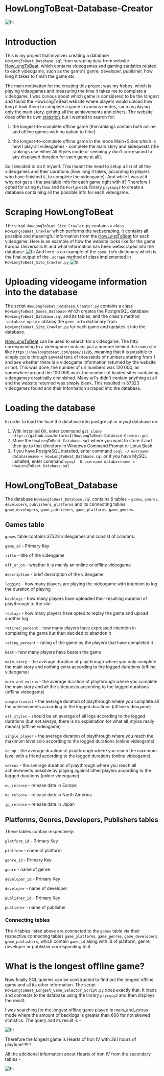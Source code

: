 # HowLongToBeat-Database-Creator
![hi](/png/howlongtobeat_website.png)

# Introduction
This is my project that involves creating a database `HowLongToBeat_Database.sql` from scraping data from website [HowLongToBeat](https://howlongtobeat.com/), which contains videogames and gaming statistics related to each videogame, such as the game's genre, developer, publisher, how long it takes to finish the game etc. 

The main motivation for me creating this project was my hobby, which is playing videogames and measuring the time it takes me to complete a videogame. I was curious about which game is considered to be the longest and found the HowLongToBeat website where players would upload how long it took them to complete a game in various modes, such as playing only the main story, getting all the achievements and others. The website does offer its own [statistics](https://howlongtobeat.com/stats) but I wanted to search for: 

1) the longest-to-complete offline game (the rankings contain both online and offline games with no option to filter)

2) the longest-to-complete offline game in the mode Main+Sides which is how I play all videogames - complete the main story and sidequests (the rankings use either All Styles mode or seemingly don't correspond to any displayed duration for each game at all).

So I decided to do it myself. This meant the need to setup a list of all the videogames and their durations (how long it takes, according to players who have finished it, to complete the videogame). And while I was at it - why not get all the available info for each game right with it? Therefore I opted for using `Python` and its `PostgreSQL` library `psycopg2` to create a database containing all the possible info for each videogame. 

# Scraping HowLongToBeat

The script `HowLongToBeat_Site_Crawler.py` contains a class `HowLongToBeat_Crawler` which performs the webscraping. It contains all possible and meaningful information from the [HowLongToBeat](https://howlongtobeat.com/) for each videogame. Here is an example of how the website looks like for the game Europa Universalis III and what information has been webscraped into the database.
![hi](/png/website_scraped_info.png)
And here is an example of the `game_info` dictionary which is the final output of the `.scrape` method of class implemented in `HowLongToBeat_Site_Crawler.py`
![hi](/png/python_scraped_info.png)
# Uploading videogame information into the database

The script `HowLongToBeat_Database_Creator.py` contains a class `HowLongToBeat_Games_Database` which creates the PostgreSQL database `HowLongToBeat_Database.sql` and its tables, and the class's method `.database_update` obtains the `game_info` dictionary from `HowLongToBeat_Site_Crawler.py` for each game and updates it into the database.

[HowLongToBeat](https://howlongtobeat.com/) can be used to search for a videogame. The http corresponding to a videogame contains just a number behind the main site like `https://howlongtobeat.com/game/11285`, meaning that it is possible to simply cycle through several tens of thousands of numbers starting from 1 and see whether there is a videogame information returned by the website or not. This was done, the number of url numbers was 120 000, as somewhere around the 100 000 mark the number of loaded sites containing videogames drastically diminished. Many url's didn't contain anything at all and the website returned was simply blank. This resulted in 37323 videogames found and their information scraped into the database.

# Loading the database
In order to load the load the database into postgresql or mysql database do:
1) With installed Git, enter command `git clone https://github.com/AntaresI/HowLongToBeat-Database-Creator.git`
2) Move the `HowLongToBeat_Database.sql` where you want to store it and then go to that directory in Windows Command Prompt or Linux Bash
3) If you have PostgreSQL installed, enter command `psql -U username databasename < HowLongToBeat_Database.sql` or if you have MySQL installed, enter command `mysql -U username databasename < HowLongToBeat_Database.sql`
# HowLongToBeat_Database

The database `HowLongToBeat_Database.sql` contains 9 tables - `games`, `genres`, `developers`, `publishers`, `platforms` and its connecting tables `game_developers`, `game_publishers`, `game_platforms`, `game_genres`. 
## Games table
`games` table contains 37323 videogames and consist of columns:

`game_id` - Primary Key

`title` - title of the videogame

`off_or_on` - whether it is mainly an online or offline videogame

`description` - brief description of the videogame 

`logging` - how many players are playing the videogame with intention to log the duration of playing

`backlogs` - how many players have uploaded their resulting duration of playthrough to the site

`replays` - how many players have opted to replay the game and upload another log

`retired_percent` - how many players have expressed intention in completing the game but then decided to abandon it

`rating_percent` - rating of the game by the players that have completed it

`beat` - how many players have beaten the game

`main_story` - the average duration of playthrough where you only complete the main story and nothing extra according to the logged durations (offline videogame)

`main_and_extras` - the average duration of playthrough where you complete the main story and all the sidequests according to the logged durations (offline videogame)

`completionist` - the average duration of playthrough where you complete all the achievements according to the logged durations  (offline videogame)

`all_styles` - should be an average of all logs according to the logged durations (but not always, there is no explanation for what all_styles really means)  (offline videogame)

`single_player` - the average duration of playthrough where you reach the maximum level solo according to the logged durations (online videogame)

`co_op` - the average duration of playthrough where you reach the maximum level with a friend according to the logged durations (online videogame)

`versus` - the average duration of playthrough where you reach all achievements possible by playing against other players according to the logged durations (online videogame)

`eu_release` - release date in Europe

`na_release` - release date in North America

`jp_release` - release date in Japan

## Platforms, Genres, Developers, Publishers tables
These tables contain respectively:

`platform_id` - Primary Key

`platform` - name of platform


`genre_id` - Primary Key

`genre` - name of genre


`developer_id` - Primary Key

`developer` - name of developer


`publisher_id` - Primary Key

`publisher` - name of publisher


### Connecting tables
The 4 tables listed above are connected to the `games` table via their respective connecting tables `game_platforms`, `game_genres`, `game_developers`, `game_publishers`, which contain `game_id` along with id of platform, genre, developer or publisher corresponding to it.

# What is the longest offline game?
Now finally SQL queries can be constructed to find out the longest offline game and all its other information. The script `HowLongToBeat_Longest_Game_Selector_Script.py` does exactly that. It loads and connects to the database using the library `psycopg2` and then displays the result. 



I was searching for the longest offline game played in main_and_extras mode where the amount of backlogs is greater than 600 for not skewed statistics. The query and its result is - 

![hi](/png/longest_game_games.png)

Therefore the longest game is Hearts of Iron IV with 361 hours of playtime!!!!!!!

All the additional information about Hearts of Iron IV from the secondary tables -

![hi](/png/longest_game_info.png)
